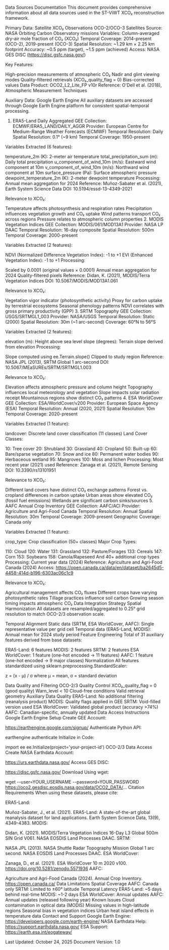 Data Sources Documentation
This document provides comprehensive information about all data sources used in the ST-ViWT XCO₂ reconstruction framework.

Primary Data: Satellite XCO₂ Observations
OCO-2/OCO-3 Satellites
Source: NASA Orbiting Carbon Observatory missions
Variables: Column-averaged dry-air mole fraction of CO₂ (XCO₂)
Temporal Coverage: 2014-present (OCO-2), 2019-present (OCO-3)
Spatial Resolution: ~1.29 km × 2.25 km footprint
Accuracy: ~0.5 ppm (target), ~1.5 ppm (achieved)
Access: NASA GES DISC (https://disc.gsfc.nasa.gov/)

Key Features:

High-precision measurements of atmospheric CO₂
Nadir and glint viewing modes
Quality-filtered retrievals (XCO₂_quality_flag = 0)
Bias-corrected values
Data Product: OCO2_L2_Lite_FP v10r
Reference: O'Dell et al. (2018), Atmospheric Measurement Techniques

Auxiliary Data: Google Earth Engine
All auxiliary datasets are accessed through Google Earth Engine platform for consistent spatial-temporal processing.

1. ERA5-Land Daily Aggregated
GEE Collection: ECMWF/ERA5_LAND/DAILY_AGGR
Provider: European Centre for Medium-Range Weather Forecasts (ECMWF)
Temporal Resolution: Daily
Spatial Resolution: 0.1° (~9 km)
Temporal Coverage: 1950-present

Variables Extracted (6 features):

temperature_2m (K): 2-meter air temperature
total_precipitation_sum (m): Daily total precipitation
u_component_of_wind_10m (m/s): Eastward wind component at 10m
v_component_of_wind_10m (m/s): Northward wind component at 10m
surface_pressure (Pa): Surface atmospheric pressure
dewpoint_temperature_2m (K): 2-meter dewpoint temperature
Processing: Annual mean aggregation for 2024
Reference: Muñoz-Sabater et al. (2021), Earth System Science Data
DOI: 10.5194/essd-13-4349-2021

Relevance to XCO₂:

Temperature affects photosynthesis and respiration rates
Precipitation influences vegetation growth and CO₂ uptake
Wind patterns transport CO₂ across regions
Pressure relates to atmospheric column properties
2. MODIS Vegetation Indices
GEE Collection: MODIS/061/MOD13A1
Provider: NASA LP DAAC
Temporal Resolution: 16-day composite
Spatial Resolution: 500m
Temporal Coverage: 2000-present

Variables Extracted (2 features):

NDVI (Normalized Difference Vegetation Index): -1 to +1
EVI (Enhanced Vegetation Index): -1 to +1
Processing:

Scaled by 0.0001 (original values × 0.0001)
Annual mean aggregation for 2024
Quality-filtered pixels
Reference: Didan, K. (2021), MODIS/Terra Vegetation Indices
DOI: 10.5067/MODIS/MOD13A1.061

Relevance to XCO₂:

Vegetation vigor indicator (photosynthetic activity)
Proxy for carbon uptake by terrestrial ecosystems
Seasonal phenology patterns
NDVI correlates with gross primary productivity (GPP)
3. SRTM Topography
GEE Collection: USGS/SRTMGL1_003
Provider: NASA/USGS
Temporal Resolution: Static (2000)
Spatial Resolution: 30m (~1 arc-second)
Coverage: 60°N to 56°S

Variables Extracted (2 features):

elevation (m): Height above sea level
slope (degrees): Terrain slope derived from elevation
Processing:

Slope computed using ee.Terrain.slope()
Clipped to study region
Reference: NASA JPL (2013), SRTM Global 1 arc-second
DOI: 10.5067/MEaSUREs/SRTM/SRTMGL1.003

Relevance to XCO₂:

Elevation affects atmospheric pressure and column height
Topography influences local meteorology and vegetation
Slope impacts solar radiation receipt
Mountainous regions show distinct CO₂ patterns
4. ESA WorldCover
GEE Collection: ESA/WorldCover/v200
Provider: European Space Agency (ESA)
Temporal Resolution: Annual (2020, 2021)
Spatial Resolution: 10m
Temporal Coverage: 2020-present

Variables Extracted (1 feature):

landcover: Discrete land cover classification (11 classes)
Land Cover Classes:

10: Tree cover
20: Shrubland
30: Grassland
40: Cropland
50: Built-up
60: Bare/sparse vegetation
70: Snow and ice
80: Permanent water bodies
90: Herbaceous wetland
95: Mangroves
100: Moss and lichen
Processing: Most recent year (2021) used
Reference: Zanaga et al. (2021), Remote Sensing
DOI: 10.3390/rs13101951

Relevance to XCO₂:

Different land covers have distinct CO₂ exchange patterns
Forest vs. cropland differences in carbon uptake
Urban areas show elevated CO₂ (fossil fuel emissions)
Wetlands are significant carbon sinks/sources
5. AAFC Annual Crop Inventory
GEE Collection: AAFC/ACI
Provider: Agriculture and Agri-Food Canada
Temporal Resolution: Annual
Spatial Resolution: 30m
Temporal Coverage: 2009-present
Geographic Coverage: Canada only

Variables Extracted (1 feature):

crop_type: Crop classification (50+ classes)
Major Crop Types:

110: Cloud
120: Water
131: Grassland
132: Pasture/Forages
133: Cereals
147: Corn
153: Soybeans
158: Canola/Rapeseed
And 40+ additional crop types
Processing: Current year data (2024)
Reference: Agriculture and Agri-Food Canada (2024)
Access: https://open.canada.ca/data/en/dataset/ba2645d5-4458-414d-b196-6303ac06c1c9

Relevance to XCO₂:

Agricultural management affects CO₂ fluxes
Different crops have varying photosynthetic rates
Tillage practices influence soil carbon
Growing season timing impacts atmospheric CO₂
Data Integration Strategy
Spatial Harmonization
All datasets are resampled/aggregated to 0.25° grid resolution to match OCO-2/3 observation scale.

Temporal Alignment
Static data (SRTM, ESA WorldCover, AAFC): Single representative value per grid cell
Temporal data (ERA5-Land, MODIS): Annual mean for 2024 study period
Feature Engineering
Total of 31 auxiliary features derived from base datasets:

ERA5-Land: 6 features
MODIS: 2 features
SRTM: 2 features
ESA WorldCover: 1 feature (one-hot encoded → 11 features)
AAFC: 1 feature (one-hot encoded → 9 major classes)
Normalization
All features standardized using sklearn.preprocessing.StandardScaler:

z = (x - μ) / σ
where μ = mean, σ = standard deviation

Data Quality and Filtering
OCO-2/3 Quality Control
XCO₂_quality_flag = 0 (good quality)
Warn_level < 10
Cloud-free conditions
Valid retrieval geometry
Auxiliary Data Quality
ERA5-Land: No additional filtering (reanalysis product)
MODIS: Quality flags applied in GEE
SRTM: Void-filled version used
ESA WorldCover: Validated global product (accuracy >74%)
AAFC: Canadian-specific, annually updated
Data Access Instructions
Google Earth Engine Setup
Create GEE Account:

https://earthengine.google.com/signup/
Authenticate Python API:

earthengine authenticate
Initialize in Code:

import ee
ee.Initialize(project='your-project-id')
OCO-2/3 Data Access
Create NASA Earthdata Account:

https://urs.earthdata.nasa.gov/
Access GES DISC:

https://disc.gsfc.nasa.gov/
Download Using wget:

wget --user=YOUR_USERNAME --password=YOUR_PASSWORD \
     https://oco2.gesdisc.eosdis.nasa.gov/data/OCO2_DATA/...
Citation Requirements
When using these datasets, please cite:

ERA5-Land:

Muñoz-Sabater, J., et al. (2021). ERA5-Land: A state-of-the-art global 
reanalysis dataset for land applications. Earth System Science Data, 
13(9), 4349-4383.
MODIS:

Didan, K. (2021). MODIS/Terra Vegetation Indices 16-Day L3 Global 500m 
SIN Grid V061. NASA EOSDIS Land Processes DAAC.
SRTM:

NASA JPL (2013). NASA Shuttle Radar Topography Mission Global 1 arc 
second. NASA EOSDIS Land Processes DAAC.
ESA WorldCover:

Zanaga, D., et al. (2021). ESA WorldCover 10 m 2020 v100. 
https://doi.org/10.5281/zenodo.5571936
AAFC:

Agriculture and Agri-Food Canada (2024). Annual Crop Inventory. 
https://open.canada.ca/
Data Limitations
Spatial Coverage
AAFC: Canada only
SRTM: Limited to ±60° latitude
Temporal Latency
ERA5-Land: ~5 days behind real-time
MODIS: ~1-2 days
ESA WorldCover: Annual updates
AAFC: Annual updates (released following year)
Known Issues
Cloud contamination in optical data (MODIS)
Missing values in high-latitude regions
Seasonal bias in vegetation indices
Urban heat island effects in temperature data
Contact and Support
Google Earth Engine: https://developers.google.com/earth-engine/
NASA Earthdata Help: https://support.earthdata.nasa.gov/
ESA Support: https://earth.esa.int/eogateway/

Last Updated: October 24, 2025
Document Version: 1.0

